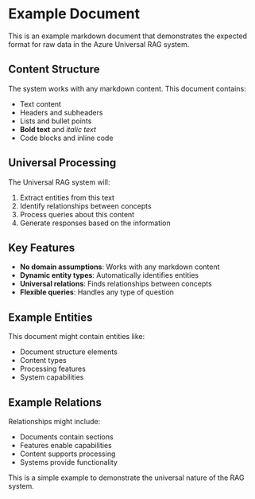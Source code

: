 # Example Document

This is an example markdown document that demonstrates the expected format for raw data in the Azure Universal RAG system.

## Content Structure

The system works with any markdown content. This document contains:

- Text content
- Headers and subheaders
- Lists and bullet points
- **Bold text** and *italic text*
- Code blocks and inline code

## Universal Processing

The Universal RAG system will:

1. Extract entities from this text
2. Identify relationships between concepts
3. Process queries about this content
4. Generate responses based on the information

## Key Features

- **No domain assumptions**: Works with any markdown content
- **Dynamic entity types**: Automatically identifies entities
- **Universal relations**: Finds relationships between concepts
- **Flexible queries**: Handles any type of question

## Example Entities

This document might contain entities like:
- Document structure elements
- Content types
- Processing features
- System capabilities

## Example Relations

Relationships might include:
- Documents contain sections
- Features enable capabilities
- Content supports processing
- Systems provide functionality

This is a simple example to demonstrate the universal nature of the RAG system.